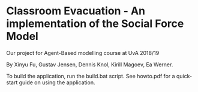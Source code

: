 # Classroom Evacuation - An implementation of the Social Force Model
Our project for Agent-Based modelling course at UvA 2018/19

By Xinyu Fu, Gustav Jensen, Dennis Knol, Kirill Magoev, Ea Werner.

To build the application, run the build.bat script.
See howto.pdf for a quick-start guide on using the application.

